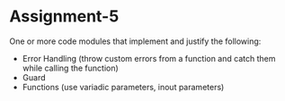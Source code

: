 # Assignment-5

One or more code modules that implement and justify the following:
- Error Handling (throw custom errors from a function and catch them while calling the function)
- Guard
- Functions (use variadic parameters, inout parameters)
